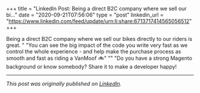 +++
title = "LinkedIn Post: Being a direct B2C company where we sell our bi..."
date = "2020-09-21T07:56:06"
type = "post"
linkedin_url = "https://www.linkedin.com/feed/update/urn:li:share:6713717414565056512"
+++

Being a direct B2C company where we sell our bikes directly to our riders is great. "
"You can see the big impact of the code you write very fast as we control the whole experience - and help make the purchase process as smooth and fast as riding a VanMoof 🚲"
""
"Do you have a strong Magento background or know somebody? Share it to make a developer happy!

---

*This post was originally published on [LinkedIn](https://www.linkedin.com/in/adrianmoreno/recent-activity/all/).*